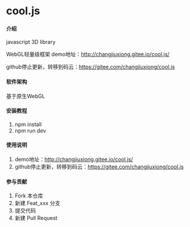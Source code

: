 # cool.js

#### 介绍
javascript 3D library

WebGL轻量级框架
demo地址：http://changjiuxiong.gitee.io/cool.js/

github停止更新，转移到码云：https://gitee.com/changjiuxiong/cool.js

#### 软件架构

基于原生WebGL

#### 安装教程

1. npm install
2. npm run dev

#### 使用说明

1. demo地址：http://changjiuxiong.gitee.io/cool.js/
2. github停止更新，转移到码云：https://gitee.com/changjiuxiong/cool.js

#### 参与贡献

1. Fork 本仓库
2. 新建 Feat_xxx 分支
3. 提交代码
4. 新建 Pull Request
